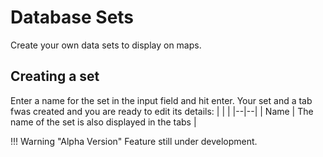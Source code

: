 # Database Sets
Create your own data sets to display on maps.

## Creating a set
Enter a name for the set in the input field and hit enter. 
Your set and a tab fwas created and you are ready to edit its details:
|  |  |
|--|--|
| Name | The name of the set is also displayed in the tabs |



!!! Warning "Alpha Version"
    Feature still under development.
<!--stackedit_data:
eyJoaXN0b3J5IjpbLTYxNjU2NzY2LDQwOTc1MDAsLTIyNTIwNT
E1MSwyMDI0NDkxNTU0XX0=
-->